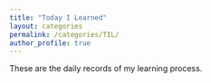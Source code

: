 ```yaml
---
title: "Today I Learned"
layout: categories
permalink: /categories/TIL/
author_profile: true
---
```


These are the daily records of my learning process.